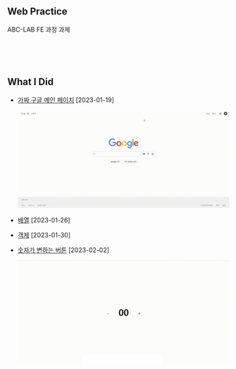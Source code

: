 ## Web Practice

ABC-LAB FE 과정 과제

ㅤ

ㅤ

## What I Did

- [가짜 구글 메인 페이지](https://github.com/baeseorim/WEB-PRACTICE/tree/master/230119) [2023-01-19]

  ![ezgif.com-gif-maker (2)](README.assets/fake-google.gif)

- [배열](https://github.com/baeseorim/WEB-PRACTICE/tree/master/230126) [2023-01-26]

- [객체](https://github.com/baeseorim/WEB-PRACTICE/tree/master/230130) [2023-01-30]

- [숫자가 변하는 버튼](https://github.com/baeseorim/WEB-PRACTICE/tree/master/230202) [2023-02-02]

  ![cnt-num](README.assets/cnt-num.gif)